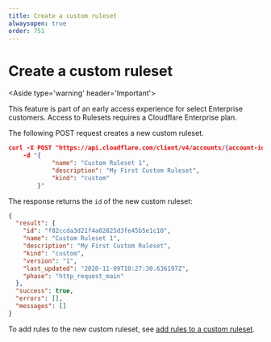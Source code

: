 ```yaml
---
title: Create a custom ruleset
alwaysopen: true
order: 751
---
```


# Create a custom ruleset

<Aside type='warning' header='Important'>

This feature is part of an early access experience for select Enterprise customers. Access to Rulesets requires a Cloudflare Enterprise plan.

</Aside>

The following POST request creates a new custom ruleset.

```json
curl -X POST "https://api.cloudflare.com/client/v4/accounts/{account-id}/rulesets" \
    -d '{
            "name": "Custom Ruleset 1",
            "description": "My First Custom Ruleset",
            "kind": "custom"
        }'

```

The response returns the `id` of the new custom ruleset:

```json
{
  "result": {
    "id": "f82ccda3d21f4a02825d3fe45b5e1c10",
    "name": "Custom Ruleset 1",
    "description": "My First Custom Ruleset",
    "kind": "custom",
    "version": "1",
    "last_updated": "2020-11-09T10:27:30.636197Z",
    "phase": "http_request_main"
  },
  "success": true,
  "errors": [],
  "messages": []
}
```

To add rules to the new custom ruleset, see [add rules to a custom ruleset](/cf-rulesets/custom-rulesets/add-rules-ruleset/).